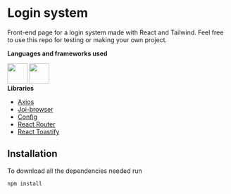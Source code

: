 # Login system 

Front-end page for a login system made with React and Tailwind. Feel free to use this repo for testing or making your own project.

**Languages and frameworks used**

<img align="left" width="46px" src="https://cdn.jsdelivr.net/gh/devicons/devicon/icons/react/react-original.svg" /><img align="left" width="46px" src="https://cdn.jsdelivr.net/gh/devicons/devicon/icons/tailwindcss/tailwindcss-plain.svg" />

<br/><br/>

**Libraries**

* [Axios](https://axios-http.com/docs/intro)
* [Joi-browser](https://www.npmjs.com/package/joi-browser)
* [Config](https://www.npmjs.com/package/config)
* [React Router](https://v5.reactrouter.com/web/guides/quick-start)
* [React Toastify](https://fkhadra.github.io/react-toastify/introduction)

## Installation

To download all the dependencies needed run
   ```sh
   npm install
   ```
